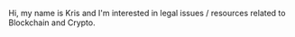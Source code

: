 Hi, my name is Kris and I'm interested in legal issues / resources related to Blockchain and Crypto.
